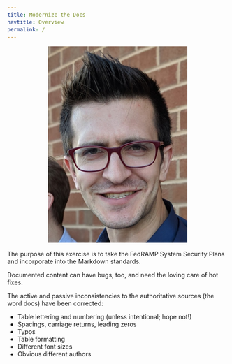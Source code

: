 ```yaml
---
title: Modernize the Docs
navtitle: Overview
permalink: /
---
```


<center><img src="/assets/images/aidan.jpg" alt="Aidan Feldman's Face" width="319"/></center>

The purpose of this exercise is to take the FedRAMP System Security Plans and incorporate into the Markdown standards.

Documented content can have bugs, too, and need the loving care of hot fixes.

The active and passive inconsistencies to the authoritative sources (the word docs) have been corrected:

  * Table lettering and numbering (unless intentional; hope not!)
  * Spacings, carriage returns, leading zeros
  * Typos
  * Table formatting
  * Different font sizes
  * Obvious different authors

